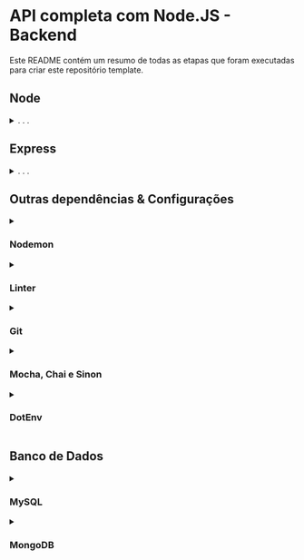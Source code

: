 # API completa com Node.JS - Backend
Este README contém um resumo de todas as etapas que foram executadas para criar este repositório template.

## Node

<details>
  <summary>. . .</summary>
  
  - Inicialização
  ```sh
  npm init -y
  ```
  > Comando para iniciar uma aplicação Node.js. Ele vai criar o arquivo de configurações `package.json`

  - Estrutura de Pastas
  ```sh
  mkdir backend backend/src && cd backend && npm init -y && code .
  ```
  > Mesmo comando, porém já inicia a estrutura de pastas. Neste exemplo a pasta raiz se chama `backend`, se deseja outro nome, basta alterar.

</details>





## Express
<details>
  <summary>. . .</summary>
  
  O framework Express ajuda a organizar e construir APIs robustas e flexíveis
  - Instalação
  ```sh
  npm i express
  ```
  - Lidando com erros assíncronos
  ```sh
  npm i express-async-errors -D
  ```
  > Por padrão, o Express vai encaminhar todos os erros lançados para serem tratados pelos middlewares de erros. No entanto, erros lançados em middlewares assíncronos não são tratados do mesmo jeito. A solução mais simples para esse problema está em um pacote chamado `express-async-errors`

  - Criando o servidor
  ```sh
  touch src/app.js src/server.js
  ```
  ```js
  // src/app.js
  require('express-async-errors');
  const express = require('express');

  const app = express();

  app.use(express.json());

  module.exports = app;
  ```
  ```js
  // src/server.js
  const app = require('./app');

  const PORT = 3001

  app.listen(PORT, () => console.log(`server running on port ${PORT}`));
  ```
  > Neste arquivo, por ora, houve apenas a inicialização do pacote do Express, com a função `express()`. Tudo que o Express nos dá está dentro da variável `app`, é como se ela fosse um “grande objeto” cheio de funções e informações úteis.
  
  - Script
  ```json
  "scripts": {
    "start": "node src/server.js",
  }
  ```
  > No arquivo `package.json`, insira o comando acima, dentro da chave "scripts". Agora, para rodar a aplicação basta executar o comando `npm start`

</details>





## Outras dependências & Configurações

<details>
  <summary>

### Nodemon
  </summary>

  - Instalação no Linux
  ```sh
  npm i nodemon -D
  ```
  - Instalação no Windows
  ```sh
  npm i -g nodemon && npm i nodemon -D
  ```
  > Usando o servidor com `nodemon`, toda vez que algum arquivo é salvo, o `nodemon` reinicia a aplicação automaticamente!

  - Script
  ```json
  "scripts": {
    "dev": "nodemon src/server.js",
  }
  ```
  > No arquivo `package.json`, insira o comando acima, dentro da chave "scripts". Agora, para rodar a aplicação com o `nodemon` basta executar o comando `npm run dev`

</details>


<details>
  <summary>
  
### Linter
  </summary>
  
  Para garantir a qualidade de escrita do código! Vamos instalar e configurar o `ESLint`
  - Instalação
  ```sh
  npx eslint --init
  ```
  > Após executar o comando acima, leia e responda atentamente as perguntas que apareceram no terminal para realizar a configuração do `ESLint`
  - Script
  ```json
  "scripts": {
    "lint": "eslint --no-inline-config --no-error-on-unmatched-pattern -c .eslintrc.json .",
  }
  ```
  > No arquivo `package.json`, insira o comando acima, dentro da chave "scripts". Agora, para que o lint realize a autocorreção do código basta executar o comando `npm run lint`

</details>


<details>
  <summary>
  
### Git
  </summary>

  Criando e configurando o arquivo `.gitignore`
  ```sh
  touch .gitignore && echo "node_modules" > .gitignore
  ```
  > Ao longo do desenvolvimento da aplicação utilize o `.gitignore` para inserir arquivos e diretórios que não devem subir para o `github`
</details>


<details>
  <summary>
  
### Mocha, Chai e Sinon
  </summary>

  Para criar os testes automatizados, vamos utilizar o `Mocha`

  `Mocha` foi originalmente projetado para o `Node.js`. É focado em vários tipos de testes, como unidade, integração e ponta a ponta (E2E). Porém, diferente do `Jest`, o `Mocha` requer outras bibliotecas para funcionar, como o `Chai` e o `Sinon`.

  O `Chai` é uma biblioteca de asserção, e o `Sinon`, implementa dubles de teste, como: spies, stubs e mocks.

  Para nos ajudar ainda mais utilizaremos o plugin `Chai HTTP`! Com ele poderemos simular uma request a nossa API sem inicializá-la manualmente.

  - Instalação
  ```sh
  npm i mocha chai chai-http sinon -D
  ```
  - Script
  ```json
  "scripts": {
    "test": "mocha tests/**/*.test.js --exit",
  }
  ```
  > No arquivo `package.json`, insira o comando acima, dentro da chave "scripts". Agora, para rodar os testes basta executar o comando `npm test`
   - Estrutura de Pastas
  ```sh
  mkdir tests && touch tests/app.test.js
  ```
  ```js
  // app.test.js

  const { describe, it } = require('mocha');
  const chai = require('chai');
  const chaiHttp = require('chai-http');
  // const sinon = require('sinon');
  // const app = require('../src/app');

  // const { expect } = chai

  chai.use(chaiHttp);

  describe('describe a group', function () {
    it('describe unit tests', function () {
      // expect(something).to.be.equal(something);
    });
  });
  ```
</details>




<details>
    <summary>

### DotEnv

  </summary>

  O pacote `dotenv` vai lidar com informações sensíveis da aplicação de uma forma mais segura. Ele vai nos ajudar a trabalhar com variáveis de ambiente. Principalmente na integração entre o `Express` e o `MySQL`.

  - Instalação
  ```sh
  npm i dotenv
  ```
  - Configurações
  ```sh
  touch .env.example
  ```
  ```txt
  // .env.example
  MYSQL_HOST=localhost
  MYSQL_PORT=3306
  MYSQL_USER=root
  MYSQL_PASSWORD=password
  MYSQL_DATABASE=database_example
  ```
  > Após criar o arquivo não se esqueça de deletar o `.example` da extensão e adicionar o `.env` ao arquivo `.gitignore`
  ```sh
  echo ".env" >> .gitignore
  ```
  > Adicione a linha abaixo no arquivo `server.js`
  ```js
  // src/server.js
  require('dotenv').config();
  // const app = require('./app');

  // const PORT = 3001

  // app.listen(PORT, () => console.log(`server running on port ${PORT}`));
  ```    
  </details>





## Banco de Dados
<details>
  <summary>

### MySQL
  </summary>

  - Conector
  ```sh
  npm i mysql2
  ```
  > A integração entre o `Express` e o `MySQL` será feita através do módulo `mysql2`.
  - Configurações
  ```sh
  mkdir src/models && touch src/models/connection.js
  ```
  ```js
  // src/models/connection.js
  const mysql = require('mysql2/promise');
  require('dotenv').config();

  const connection = mysql.createPool({
    host: process.env.MYSQL_HOST,
    port: process.env.MYSQL_PORT,
    user: process.env.MYSQL_USER,
    password: process.env.MYSQL_PASSWORD,
    database: process.env.MYSQL_DATABASE,
  });

  module.exports = connection;
  ```
  - Docker
  ```sh
  docker run --name mysql -e MYSQL_ROOT_PASSWORD=password -p 3306:3306 -d mysql
  ```
  > **ATENÇÃO!** na flag `MYSQL_ROOT_PASSWORD` informe a senha definida do arquivo `.env`, o arquivo que **NÃO** vai para o `github`. Neste **EXEMPLO** foi utilizada a senha ilustrativa `password`. Informe também a porta passada no `.env`. Exemplo: **[porta_no_pc]:[porta_no_docker]**

  [Documentação Docker:MySQL](https://hub.docker.com/_/mysql)
  [Vídeo explicativo sobre Docker](https://www.youtube.com/watch?v=01MR38eDXz8)

  - Criando Tabelas
  ```sql
  CREATE DATABASE IF NOT EXISTS database_example;

  USE database_example;

  CREATE TABLE table_example (
    id INT PRIMARY KEY AUTO_INCREMENT,
      column_example VARCHAR(45) NOT NULL,
      created_at VARCHAR(45) NOT NULL
  );

  INSERT INTO table_example (`id`, `column_example`, `created_at`)
  VALUES ('1', 'example', 'example');
```  
</details>

<details>
  <summary>
  
### MongoDB
  </summary>

  - Conector
  ```sh
  npm i mongoose
  ```
  - Docker
  ```sh
  docker run --name mongodb -p 27017:27017 -d mongo
  ```
  [Documentação Docker:MongoDB](https://hub.docker.com/_/mongo)
  [Vídeo explicativo sobre Docker](https://www.youtube.com/watch?v=01MR38eDXz8)
</details>
